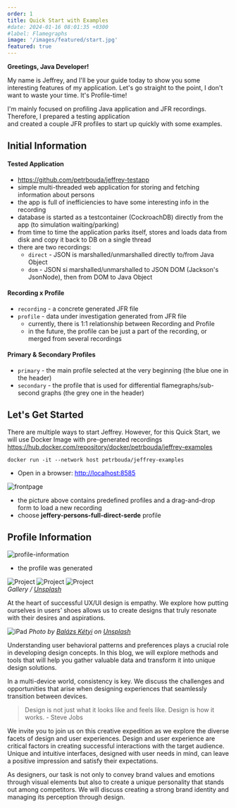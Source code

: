 ```yaml
---
order: 1
title: Quick Start with Examples
#date: 2024-01-16 08:01:35 +0300
#label: Flamegraphs
image: '/images/featured/start.jpg'
featured: true
---
```

**Greetings, Java Developer!**

My name is Jeffrey, and I'll be your guide today to show you some interesting features of my application. 
Let's go straight to the point, I don't want to waste your time. It's Profile-time!

I'm mainly focused on profiling Java application and JFR recordings. Therefore, I prepared a testing application  
and created a couple JFR profiles to start up quickly with some examples.

## Initial Information

#### Tested Application

- <a href="https://github.com/petrbouda/jeffrey-testapp" style="color: blue">https://github.com/petrbouda/jeffrey-testapp</a>
- simple multi-threaded web application for storing and fetching information about persons 
- the app is full of inefficiencies to have some interesting info in the recording
- database is started as a testcontainer (CockroachDB) directly from the app (to simulation waiting/parking)
- from time to time the application parks itself, stores and loads data from disk and copy it back to DB on a single thread
- there are two recordings:
  - `direct` - JSON is marshalled/unmarshalled directly to/from Java Object
  - `dom` - JSON si marshalled/unmarshalled to JSON DOM (Jackson's JsonNode), then from DOM to Java Object

#### Recording x Profile

- `recording` - a concrete generated JFR file
- `profile` - data under investigation generated from JFR file
  - currently, there is 1:1 relationship between Recording and Profile 
  - in the future, the profile can be just a part of the recording, or merged from several recordings 

#### Primary & Secondary Profiles 

- `primary` - the main profile selected at the very beginning (the blue one in the header)
- `secondary` - the profile that is used for differential flamegraphs/sub-second graphs (the grey one in the header)

## Let's Get Started

There are multiple ways to start Jeffrey. However, for this Quick Start, we will use Docker Image with pre-generated 
recordings <a href="https://hub.docker.com/repository/docker/petrbouda/jeffrey-examples" style="color: blue">https://hub.docker.com/repository/docker/petrbouda/jeffrey-examples</a>

```
docker run -it --network host petrbouda/jeffrey-examples
```

- Open in a browser: <a href="http://localhost:8585" style="color: blue">http://localhost:8585</a>

![frontpage](/images/blog/start/frontpage.png)

- the picture above contains predefined profiles and a drag-and-drop form to load a new recording
- choose **jeffery-persons-full-direct-serde** profile 

## Profile Information

![profile-information](/images/blog/start/profile-info.png)

- the profile was generated 

<div class="gallery-box">
  <div class="gallery">
    <img src="/images/project-example-2.jpg" loading="lazy" alt="Project">
    <img src="/images/project-example-3.jpg" loading="lazy" alt="Project">
    <img src="/images/project-example-4.jpg" loading="lazy" alt="Project">
  </div>
  <em>Gallery / <a href="https://unsplash.com/" target="_blank">Unsplash</a></em>
</div>

At the heart of successful UX/UI design is empathy. We explore how putting ourselves in users’ shoes allows us to create designs that truly resonate with their desires and aspirations.

![iPad](/images/project-example-1.jpg)
*Photo by [Balázs Kétyi](https://unsplash.com/@balazsketyi) on [Unsplash](https://unsplash.com/)*

Understanding user behavioral patterns and preferences plays a crucial role in developing design concepts. In this blog, we will explore methods and tools that will help you gather valuable data and transform it into unique design solutions.

In a multi-device world, consistency is key. We discuss the challenges and opportunities that arise when designing experiences that seamlessly transition between devices.

> Design is not just what it looks like and feels like. Design is how it works. - Steve Jobs

We invite you to join us on this creative expedition as we explore the diverse facets of design and user experiences. Design and user experience are critical factors in creating successful interactions with the target audience. Unique and intuitive interfaces, designed with user needs in mind, can leave a positive impression and satisfy their expectations.

As designers, our task is not only to convey brand values and emotions through visual elements but also to create a unique personality that stands out among competitors. We will discuss creating a strong brand identity and managing its perception through design.
